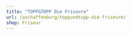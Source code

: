 ```yaml
---
title: "TOPP&TOPP Die Friseure"
url: /aschaffenburg/toppundtopp-die-friseure/
shop: Friseur
---
```

